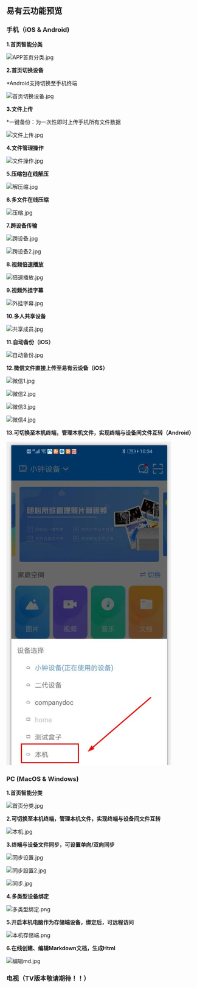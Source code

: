 ## 易有云功能预览

### 手机（iOS & Android)

**1.首页智能分类**

![APP首页分类.jpg](./preview/APP%E9%A6%96%E9%A1%B5%E5%88%86%E7%B1%BB.jpg)

**2.首页切换设备**

*Android支持切换至手机终端

![首页切换设备.jpg](./preview/首页切换设备.jpg)

**3.文件上传**

*一键备份：为一次性即时上传手机所有文件数据

![文件上传.jpg](./preview/文件上传.jpg)

**4.文件管理操作**

![文件操作.jpg](./preview/文件操作.jpg)

**5.压缩包在线解压**

![解压缩.jpg](./preview/解压缩.jpg)

**6.多文件在线压缩**

![压缩.jpg](./preview/压缩.jpg)

**7.跨设备传输**

![跨设备.jpg](./preview/跨设备.jpg)

![跨设备2.jpg](./preview/跨设备2.jpg)

**8.视频倍速播放**

![倍速播放.jpg](./preview/倍速播放.jpg)

**9.视频外挂字幕**

![外挂字幕.jpg](./preview/外挂字幕.jpg)

**10.多人共享设备**

![共享成员.jpg](./preview/共享成员.jpg)

**11.自动备份（iOS）**

![自动备份.jpg](./preview/自动备份.jpg)

**12.微信文件直接上传至易有云设备（iOS）**

![微信1.jpg](./preview/微信1.jpg)

![微信2.jpg](./preview/微信2.jpg)

![微信3.jpg](./preview/微信3.jpg)

![微信4.jpg](./preview/微信4.jpg)

**13.可切换至本机终端，管理本机文件，实现终端与设备间文件互转（Android）**

![ab.jpg](./preview/ab.jpg)


### PC (MacOS & Windows)

**1.首页智能分类**

![首页分类.jpg](./preview/首页分类.jpg)

**2.可切换至本机终端，管理本机文件，实现终端与设备间文件互转**

![本机.jpg](./preview/本机.jpg)

**3.终端与设备文件同步，可设置单向/双向同步**

![同步设置.jpg](./preview/同步设置.jpg)

![同步設置2.jpg](./preview/同步設置2.jpg)

![同步.jpg](./preview/同步.jpg)

**4.多类型设备绑定**

![多类型绑定.png](./preview/多类型绑定.png)

**5.开启本机电脑作为存储端设备，绑定后，可远程访问**

![本机存储端.png](./preview/本机存储端.png)

**6.在线创建、编辑Markdown文档，生成Html**

![编辑md.jpg](./preview/%E7%BC%96%E8%BE%91md.jpg)


### 电视（TV版本敬请期待！！）
